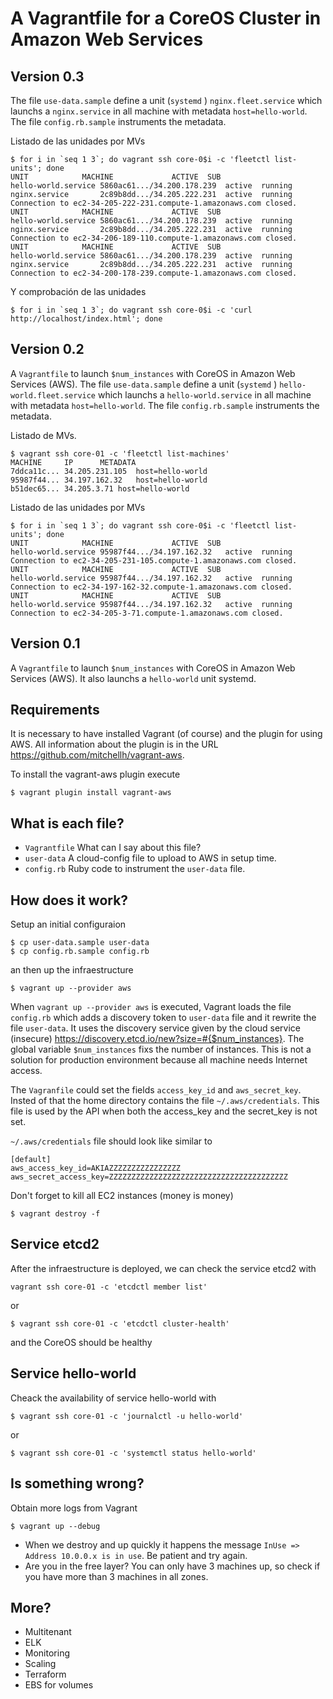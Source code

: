 # A Vagrantfile for a CoreOS Cluster in Amazon Web Services

## Version 0.3
The file ```use-data.sample``` define a unit (```systemd``` ) ```nginx.fleet.service``` which launchs a ```nginx.service``` in all
machine with metadata ```host=hello-world```. The file ```config.rb.sample```
instruments the metadata.

Listado de las unidades por MVs
```
$ for i in `seq 1 3`; do vagrant ssh core-0$i -c 'fleetctl list-units'; done
UNIT			MACHINE				ACTIVE	SUB
hello-world.service	5860ac61.../34.200.178.239	active	running
nginx.service		2c89b8dd.../34.205.222.231	active	running
Connection to ec2-34-205-222-231.compute-1.amazonaws.com closed.
UNIT			MACHINE				ACTIVE	SUB
hello-world.service	5860ac61.../34.200.178.239	active	running
nginx.service		2c89b8dd.../34.205.222.231	active	running
Connection to ec2-34-206-189-110.compute-1.amazonaws.com closed.
UNIT			MACHINE				ACTIVE	SUB
hello-world.service	5860ac61.../34.200.178.239	active	running
nginx.service		2c89b8dd.../34.205.222.231	active	running
Connection to ec2-34-200-178-239.compute-1.amazonaws.com closed.
```

Y comprobación de las unidades
```
$ for i in `seq 1 3`; do vagrant ssh core-0$i -c 'curl http://localhost/index.html'; done

```
## Version 0.2
A ```Vagrantfile``` to launch ```$num_instances``` with CoreOS in Amazon Web
Services (AWS). The file ```use-data.sample``` define a unit (```systemd``` ) ```hello-world.fleet.service``` which launchs a ```hello-world.service``` in all
machine with metadata ```host=hello-world```. The file ```config.rb.sample```
instruments the metadata.

Listado de MVs.

```
$ vagrant ssh core-01 -c 'fleetctl list-machines'
MACHINE		IP		METADATA
7ddca11c...	34.205.231.105	host=hello-world
95987f44...	34.197.162.32	host=hello-world
b51dec65...	34.205.3.71	host=hello-world
```
Listado de las unidades por MVs
```
$ for i in `seq 1 3`; do vagrant ssh core-0$i -c 'fleetctl list-units'; done
UNIT			MACHINE				ACTIVE	SUB
hello-world.service	95987f44.../34.197.162.32	active	running
Connection to ec2-34-205-231-105.compute-1.amazonaws.com closed.
UNIT			MACHINE				ACTIVE	SUB
hello-world.service	95987f44.../34.197.162.32	active	running
Connection to ec2-34-197-162-32.compute-1.amazonaws.com closed.
UNIT			MACHINE				ACTIVE	SUB
hello-world.service	95987f44.../34.197.162.32	active	running
Connection to ec2-34-205-3-71.compute-1.amazonaws.com closed.
```

## Version 0.1
A ```Vagrantfile``` to launch ```$num_instances``` with CoreOS in Amazon Web
Services (AWS). It also launchs a ```hello-world``` unit systemd.


## Requirements

It is necessary to have installed Vagrant (of course) and the plugin for using
AWS. All information about the plugin is in the URL https://github.com/mitchellh/vagrant-aws.

To install the vagrant-aws plugin execute
```
$ vagrant plugin install vagrant-aws
```

## What is each file?

* ```Vagrantfile``` What can I say about this file?
* ```user-data``` A cloud-config file to upload to AWS in setup time.
* ```config.rb``` Ruby code to instrument the ```user-data``` file.


## How does it work?
Setup an initial configuraion
```
$ cp user-data.sample user-data
$ cp config.rb.sample config.rb
```
an then up the infraestructure
```
$ vagrant up --provider aws
```

When ```vagrant up --provider aws``` is executed, Vagrant loads the file
```config.rb``` which adds a discovery token to ```user-data``` file and it
rewrite the file ```user-data```.
It uses the discovery service given by the cloud service (insecure) https://discovery.etcd.io/new?size=#{$num_instances}.
The global variable ```$num_instances``` fixs the number of instances.
This is not a solution for production environment because all machine needs Internet access.

The ```Vagranfile``` could set the fields  ```access_key_id``` and ```aws_secret_key```.
Insted of that the home directory contains the file ```~/.aws/credentials```.
This file is used by the API when both the access_key and the secret_key is not set.

```~/.aws/credentials``` file should look like similar to
```
[default]
aws_access_key_id=AKIAZZZZZZZZZZZZZZZZ
aws_secret_access_key=ZZZZZZZZZZZZZZZZZZZZZZZZZZZZZZZZZZZZZZZZ
```

Don't forget to kill all EC2 instances (money is money)
```
$ vagrant destroy -f
```

## Service etcd2
After the infraestructure is deployed, we can check the service etcd2 with
```
vagrant ssh core-01 -c 'etcdctl member list'
```
or
```
$ vagrant ssh core-01 -c 'etcdctl cluster-health'
```
and the CoreOS should be healthy

## Service hello-world
Cheack the availability of service hello-world with
```
$ vagrant ssh core-01 -c 'journalctl -u hello-world'
```
or
```
$ vagrant ssh core-01 -c 'systemctl status hello-world'
```

## Is something wrong?
Obtain more logs from Vagrant

```
$ vagrant up --debug
```

* When we destroy and up quickly it happens the message
```InUse => Address 10.0.0.x is in use```. Be patient and try again.
* Are you in the free layer? You can only have 3 machines up, so check if you
have more than 3 machines in all zones.


## More?
* Multitenant
* ELK
* Monitoring
* Scaling
* Terraform
* EBS for volumes

